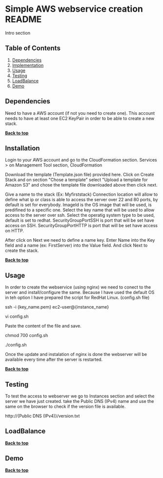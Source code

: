 # Simple AWS webservice creation README 

Intro section

## Table of Contents

1. [Dependencies](#dependencies)
1. [Implementation](#implementation)
1. [Usage](#usage)
1. [Testing](#testing)
1. [LoadBalance](#loadbalance)
1. [Demo](#demo)

## Dependencies

Need to have a AWS account (if not you need to create one).
This account needs to have at least one EC2 KeyPair in order to be able to create a new stack.

**[Back to top](#table-of-contents)**

## Installation

Login to your AWS account and go to the CloudFormation section.
Services > on Management Tool section, CloudFormation

Download the template (Template.json file) provided here.
Click on Create Stack and on section "Chose a template"  select "Upload a template for Amazon S3" and chose the template file downloaded above then click next.

Give a name to the stack (Ex: Myfirststack)
Connection location will allow to define what ip or class is able to access the server over 22 and 80 ports, by default is set for everybody.
ImageId is the OS image that will be used, is predifined to a specific one.
Select the key name that will be used to allow access to the server over ssh.
Select the operatig system type to be used, default is set to redhat.
SecurityGroupPortSSH is port that will be set have access on SSH.
SecurityGroupPortHTTP is port that will be set have access on HTTP.

After click on Next we need to define a name key.
Enter Name into the Key field  and a name (ex: FirstServer) into the Value field.
And click Next to create the stack.

**[Back to top](#table-of-contents)**

## Usage

In order to create the webservice (using nginx) we need to conect to the server and install/configure the same.
Because I have used the default OS in teh option I have prepared the script for RedHat Linux. (config.sh  file)

 ssh -i {key_name.pem} ec2-user@{instance_name}

 vi config.sh

 Paste the content of the file and save.

 chmod 700 config.sh

 ./config.sh

Once the update and instalation of nginx is done the webserver will be available every time after the server is restarted.

**[Back to top](#table-of-contents)**

## Testing

To test the access to webserver we go to Instances section and select the server we have just created.
take the Public DNS (IPv4) name and use the same on the browser to check if the version file is available.

http://{Public DNS (IPv4)}/version.txt


## LoadBalance

**[Back to top](#table-of-contents)**

## Demo


**[Back to top](#table-of-contents)**
